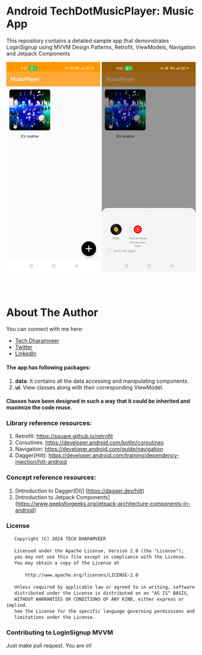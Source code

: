 # Android TechDotMusicPlayer: Music App

This repository contains a detailed sample app that demonstrates LoginSignup using MVVM Design Patterns, Retrofit, ViewModels, Navigation and Jetpack Components
<p align="center">
  <img src="https://raw.githubusercontent.com/crazeapps2018/TechDotMusicPlayer/master/images/home.png" width="250">
  <img src="https://raw.githubusercontent.com/crazeapps2018/TechDotMusicPlayer/master/images/home_2.png" width="250">
</p>
<br>

<br>

# About The Author
You can connect with me here:
* [Tech Dharamveer](https://www.techdharamveer.com)
* [Twitter](https://twitter.com/techdharamveer)
* [LinkedIn](https://www.linkedin.com/in/techdharamveer)

#### The app has following packages:
1. **data**: It contains all the data accessing and manipulating components.
2. **ui**: View classes along with their corresponding ViewModel.


#### Classes have been designed in such a way that it could be inherited and maximize the code reuse.

### Library reference resources:
1. Retrofit: https://square.github.io/retrofit
2. Coroutines: https://developer.android.com/kotlin/coroutines
3. Navigation: https://developer.android.com/guide/navigation
4. Dagger(Hilt): https://developer.android.com/training/dependency-injection/hilt-android

### Concept reference resources:
1. [Introduction to Dagger(DI)] (https://dagger.dev/hilt)
2. [Introduction to Jetpack Components] (https://www.geeksforgeeks.org/jetpack-architecture-components-in-android)



### License
```
   Copyright (C) 2024 TECH DHARAMVEER

   Licensed under the Apache License, Version 2.0 (the "License");
   you may not use this file except in compliance with the License.
   You may obtain a copy of the License at

       http://www.apache.org/licenses/LICENSE-2.0

   Unless required by applicable law or agreed to in writing, software
   distributed under the License is distributed on an "AS IS" BASIS,
   WITHOUT WARRANTIES OR CONDITIONS OF ANY KIND, either express or implied.
   See the License for the specific language governing permissions and
   limitations under the License.
```

### Contributing to LoginSignup MVVM
Just make pull request. You are in!

